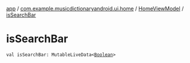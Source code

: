 [app](../../index.md) / [com.example.musicdictionaryandroid.ui.home](../index.md) / [HomeViewModel](index.md) / [isSearchBar](./is-search-bar.md)

# isSearchBar

`val isSearchBar: MutableLiveData<`[`Boolean`](https://kotlinlang.org/api/latest/jvm/stdlib/kotlin/-boolean/index.html)`>`